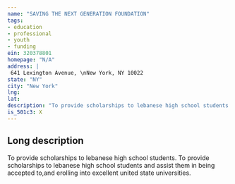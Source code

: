 ```yaml
---
name: "SAVING THE NEXT GENERATION FOUNDATION"
tags:
- education
- professional
- youth
- funding
ein: 320378801
homepage: "N/A"
address: |
 641 Lexington Avenue, \nNew York, NY 10022
state: "NY"
city: "New York"
lng: 
lat: 
description: "To provide scholarships to lebanese high school students. "
is_501c3: X
---
```


## Long description

To provide scholarships to lebanese high school students. To provide scholarships to lebanese high school students and assist them in being accepted to,and erolling into excellent united state universities. 
